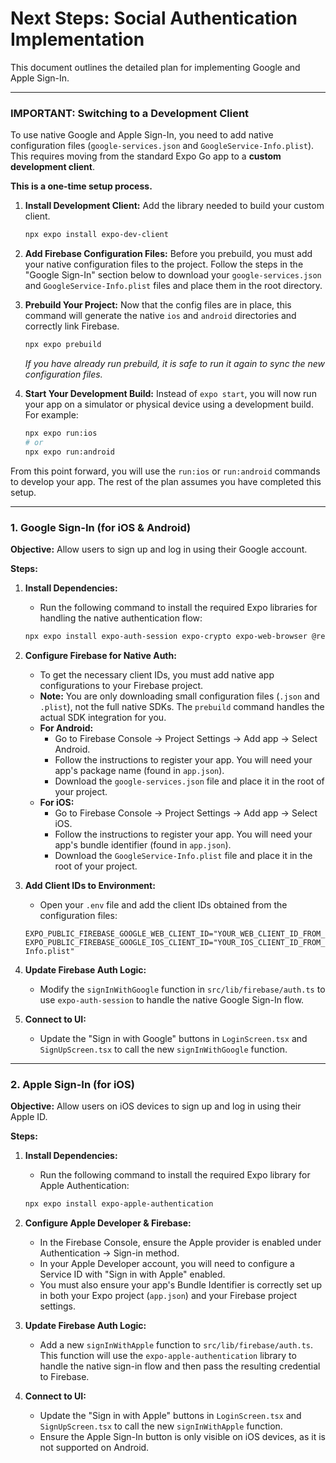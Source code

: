 # Next Steps: Social Authentication Implementation

This document outlines the detailed plan for implementing Google and Apple Sign-In.

---

### **IMPORTANT: Switching to a Development Client**

To use native Google and Apple Sign-In, you need to add native configuration files (`google-services.json` and `GoogleService-Info.plist`). This requires moving from the standard Expo Go app to a **custom development client**.

**This is a one-time setup process.**

1.  **Install Development Client:** Add the library needed to build your custom client.
    ```bash
    npx expo install expo-dev-client
    ```

2.  **Add Firebase Configuration Files:** Before you prebuild, you must add your native configuration files to the project. Follow the steps in the "Google Sign-In" section below to download your `google-services.json` and `GoogleService-Info.plist` files and place them in the root directory.

3.  **Prebuild Your Project:** Now that the config files are in place, this command will generate the native `ios` and `android` directories and correctly link Firebase.
    ```bash
    npx expo prebuild
    ```
    *If you have already run prebuild, it is safe to run it again to sync the new configuration files.*

4.  **Start Your Development Build:** Instead of `expo start`, you will now run your app on a simulator or physical device using a development build. For example:
    ```bash
    npx expo run:ios
    # or
    npx expo run:android
    ```

From this point forward, you will use the `run:ios` or `run:android` commands to develop your app. The rest of the plan assumes you have completed this setup.

---

### 1. Google Sign-In (for iOS & Android)

**Objective:** Allow users to sign up and log in using their Google account.

**Steps:**

1.  **Install Dependencies:**
    *   Run the following command to install the required Expo libraries for handling the native authentication flow:
    ```bash
    npx expo install expo-auth-session expo-crypto expo-web-browser @react-native-google-signin/google-signin
    ```

2.  **Configure Firebase for Native Auth:**
    *   To get the necessary client IDs, you must add native app configurations to your Firebase project.
    *   **Note:** You are only downloading small configuration files (`.json` and `.plist`), not the full native SDKs. The `prebuild` command handles the actual SDK integration for you.
    *   **For Android:**
        *   Go to Firebase Console -> Project Settings -> Add app -> Select Android.
        *   Follow the instructions to register your app. You will need your app's package name (found in `app.json`).
        *   Download the `google-services.json` file and place it in the root of your project.
    *   **For iOS:**
        *   Go to Firebase Console -> Project Settings -> Add app -> Select iOS.
        *   Follow the instructions to register your app. You will need your app's bundle identifier (found in `app.json`).
        *   Download the `GoogleService-Info.plist` file and place it in the root of your project.

3.  **Add Client IDs to Environment:**
    *   Open your `.env` file and add the client IDs obtained from the configuration files:
    ```env
    EXPO_PUBLIC_FIREBASE_GOOGLE_WEB_CLIENT_ID="YOUR_WEB_CLIENT_ID_FROM_FIREBASE_SETTINGS"
    EXPO_PUBLIC_FIREBASE_GOOGLE_IOS_CLIENT_ID="YOUR_IOS_CLIENT_ID_FROM_GoogleService-Info.plist"
    ```

4.  **Update Firebase Auth Logic:**
    *   Modify the `signInWithGoogle` function in `src/lib/firebase/auth.ts` to use `expo-auth-session` to handle the native Google Sign-In flow.

5.  **Connect to UI:**
    *   Update the "Sign in with Google" buttons in `LoginScreen.tsx` and `SignUpScreen.tsx` to call the new `signInWithGoogle` function.

---

### 2. Apple Sign-In (for iOS)

**Objective:** Allow users on iOS devices to sign up and log in using their Apple ID.

**Steps:**

1.  **Install Dependencies:**
    *   Run the following command to install the required Expo library for Apple Authentication:
    ```bash
    npx expo install expo-apple-authentication
    ```

2.  **Configure Apple Developer & Firebase:**
    *   In the Firebase Console, ensure the Apple provider is enabled under Authentication -> Sign-in method.
    *   In your Apple Developer account, you will need to configure a Service ID with "Sign in with Apple" enabled.
    *   You must also ensure your app's Bundle Identifier is correctly set up in both your Expo project (`app.json`) and your Firebase project settings.

3.  **Update Firebase Auth Logic:**
    *   Add a new `signInWithApple` function to `src/lib/firebase/auth.ts`. This function will use the `expo-apple-authentication` library to handle the native sign-in flow and then pass the resulting credential to Firebase.

4.  **Connect to UI:**
    *   Update the "Sign in with Apple" buttons in `LoginScreen.tsx` and `SignUpScreen.tsx` to call the new `signInWithApple` function.
    *   Ensure the Apple Sign-In button is only visible on iOS devices, as it is not supported on Android.
